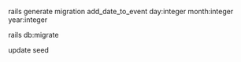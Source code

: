rails generate migration add_date_to_event day:integer month:integer year:integer   


rails db:migrate


update seed
